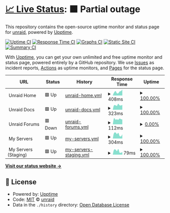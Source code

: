 # [📈 Live Status](https://unraid.github.io/status): <!--live status--> **🟧 Partial outage**

This repository contains the open-source uptime monitor and status page for [unraid](https://unraid.net), powered by [Upptime](https://github.com/upptime/upptime).

[![Uptime CI](https://github.com/unraid/status/workflows/Uptime%20CI/badge.svg)](https://github.com/unraid/status/actions?query=workflow%3A%22Uptime+CI%22)
[![Response Time CI](https://github.com/unraid/status/workflows/Response%20Time%20CI/badge.svg)](https://github.com/unraid/status/actions?query=workflow%3A%22Response+Time+CI%22)
[![Graphs CI](https://github.com/unraid/status/workflows/Graphs%20CI/badge.svg)](https://github.com/unraid/status/actions?query=workflow%3A%22Graphs+CI%22)
[![Static Site CI](https://github.com/unraid/status/workflows/Static%20Site%20CI/badge.svg)](https://github.com/unraid/status/actions?query=workflow%3A%22Static+Site+CI%22)
[![Summary CI](https://github.com/unraid/status/workflows/Summary%20CI/badge.svg)](https://github.com/unraid/status/actions?query=workflow%3A%22Summary+CI%22)

With [Upptime](https://upptime.js.org), you can get your own unlimited and free uptime monitor and status page, powered entirely by a GitHub repository. We use [Issues](https://github.com/unraid/status/issues) as incident reports, [Actions](https://github.com/unraid/status/actions) as uptime monitors, and [Pages](https://unraid.github.io/status) for the status page.

<!--start: status pages-->
<!-- This summary is generated by Upptime (https://github.com/upptime/upptime) -->
<!-- Do not edit this manually, your changes will be overwritten -->
<!-- prettier-ignore -->
| URL | Status | History | Response Time | Uptime |
| --- | ------ | ------- | ------------- | ------ |
| <img alt="" src="https://icons.duckduckgo.com/ip3/null.ico" height="13"> Unraid Home | 🟩 Up | [unraid-home.yml](https://github.com/unraid/status/commits/HEAD/history/unraid-home.yml) | <details><summary><img alt="Response time graph" src="./graphs/unraid-home/response-time-week.png" height="20"> 408ms</summary><br><a href="https://unraid.github.io/status/history/unraid-home"><img alt="Response time 317" src="https://img.shields.io/endpoint?url=https%3A%2F%2Fraw.githubusercontent.com%2Funraid%2Fstatus%2FHEAD%2Fapi%2Funraid-home%2Fresponse-time.json"></a><br><a href="https://unraid.github.io/status/history/unraid-home"><img alt="24-hour response time 649" src="https://img.shields.io/endpoint?url=https%3A%2F%2Fraw.githubusercontent.com%2Funraid%2Fstatus%2FHEAD%2Fapi%2Funraid-home%2Fresponse-time-day.json"></a><br><a href="https://unraid.github.io/status/history/unraid-home"><img alt="7-day response time 408" src="https://img.shields.io/endpoint?url=https%3A%2F%2Fraw.githubusercontent.com%2Funraid%2Fstatus%2FHEAD%2Fapi%2Funraid-home%2Fresponse-time-week.json"></a><br><a href="https://unraid.github.io/status/history/unraid-home"><img alt="30-day response time 259" src="https://img.shields.io/endpoint?url=https%3A%2F%2Fraw.githubusercontent.com%2Funraid%2Fstatus%2FHEAD%2Fapi%2Funraid-home%2Fresponse-time-month.json"></a><br><a href="https://unraid.github.io/status/history/unraid-home"><img alt="1-year response time 180" src="https://img.shields.io/endpoint?url=https%3A%2F%2Fraw.githubusercontent.com%2Funraid%2Fstatus%2FHEAD%2Fapi%2Funraid-home%2Fresponse-time-year.json"></a></details> | <details><summary><a href="https://unraid.github.io/status/history/unraid-home">100.00%</a></summary><a href="https://unraid.github.io/status/history/unraid-home"><img alt="All-time uptime 98.44%" src="https://img.shields.io/endpoint?url=https%3A%2F%2Fraw.githubusercontent.com%2Funraid%2Fstatus%2FHEAD%2Fapi%2Funraid-home%2Fuptime.json"></a><br><a href="https://unraid.github.io/status/history/unraid-home"><img alt="24-hour uptime 100.00%" src="https://img.shields.io/endpoint?url=https%3A%2F%2Fraw.githubusercontent.com%2Funraid%2Fstatus%2FHEAD%2Fapi%2Funraid-home%2Fuptime-day.json"></a><br><a href="https://unraid.github.io/status/history/unraid-home"><img alt="7-day uptime 100.00%" src="https://img.shields.io/endpoint?url=https%3A%2F%2Fraw.githubusercontent.com%2Funraid%2Fstatus%2FHEAD%2Fapi%2Funraid-home%2Fuptime-week.json"></a><br><a href="https://unraid.github.io/status/history/unraid-home"><img alt="30-day uptime 99.82%" src="https://img.shields.io/endpoint?url=https%3A%2F%2Fraw.githubusercontent.com%2Funraid%2Fstatus%2FHEAD%2Fapi%2Funraid-home%2Fuptime-month.json"></a><br><a href="https://unraid.github.io/status/history/unraid-home"><img alt="1-year uptime 99.98%" src="https://img.shields.io/endpoint?url=https%3A%2F%2Fraw.githubusercontent.com%2Funraid%2Fstatus%2FHEAD%2Fapi%2Funraid-home%2Fuptime-year.json"></a></details>
| <img alt="" src="https://icons.duckduckgo.com/ip3/null.ico" height="13"> Unraid Docs | 🟩 Up | [unraid-docs.yml](https://github.com/unraid/status/commits/HEAD/history/unraid-docs.yml) | <details><summary><img alt="Response time graph" src="./graphs/unraid-docs/response-time-week.png" height="20"> 323ms</summary><br><a href="https://unraid.github.io/status/history/unraid-docs"><img alt="Response time 278" src="https://img.shields.io/endpoint?url=https%3A%2F%2Fraw.githubusercontent.com%2Funraid%2Fstatus%2FHEAD%2Fapi%2Funraid-docs%2Fresponse-time.json"></a><br><a href="https://unraid.github.io/status/history/unraid-docs"><img alt="24-hour response time 340" src="https://img.shields.io/endpoint?url=https%3A%2F%2Fraw.githubusercontent.com%2Funraid%2Fstatus%2FHEAD%2Fapi%2Funraid-docs%2Fresponse-time-day.json"></a><br><a href="https://unraid.github.io/status/history/unraid-docs"><img alt="7-day response time 323" src="https://img.shields.io/endpoint?url=https%3A%2F%2Fraw.githubusercontent.com%2Funraid%2Fstatus%2FHEAD%2Fapi%2Funraid-docs%2Fresponse-time-week.json"></a><br><a href="https://unraid.github.io/status/history/unraid-docs"><img alt="30-day response time 348" src="https://img.shields.io/endpoint?url=https%3A%2F%2Fraw.githubusercontent.com%2Funraid%2Fstatus%2FHEAD%2Fapi%2Funraid-docs%2Fresponse-time-month.json"></a><br><a href="https://unraid.github.io/status/history/unraid-docs"><img alt="1-year response time 283" src="https://img.shields.io/endpoint?url=https%3A%2F%2Fraw.githubusercontent.com%2Funraid%2Fstatus%2FHEAD%2Fapi%2Funraid-docs%2Fresponse-time-year.json"></a></details> | <details><summary><a href="https://unraid.github.io/status/history/unraid-docs">100.00%</a></summary><a href="https://unraid.github.io/status/history/unraid-docs"><img alt="All-time uptime 98.50%" src="https://img.shields.io/endpoint?url=https%3A%2F%2Fraw.githubusercontent.com%2Funraid%2Fstatus%2FHEAD%2Fapi%2Funraid-docs%2Fuptime.json"></a><br><a href="https://unraid.github.io/status/history/unraid-docs"><img alt="24-hour uptime 100.00%" src="https://img.shields.io/endpoint?url=https%3A%2F%2Fraw.githubusercontent.com%2Funraid%2Fstatus%2FHEAD%2Fapi%2Funraid-docs%2Fuptime-day.json"></a><br><a href="https://unraid.github.io/status/history/unraid-docs"><img alt="7-day uptime 100.00%" src="https://img.shields.io/endpoint?url=https%3A%2F%2Fraw.githubusercontent.com%2Funraid%2Fstatus%2FHEAD%2Fapi%2Funraid-docs%2Fuptime-week.json"></a><br><a href="https://unraid.github.io/status/history/unraid-docs"><img alt="30-day uptime 100.00%" src="https://img.shields.io/endpoint?url=https%3A%2F%2Fraw.githubusercontent.com%2Funraid%2Fstatus%2FHEAD%2Fapi%2Funraid-docs%2Fuptime-month.json"></a><br><a href="https://unraid.github.io/status/history/unraid-docs"><img alt="1-year uptime 100.00%" src="https://img.shields.io/endpoint?url=https%3A%2F%2Fraw.githubusercontent.com%2Funraid%2Fstatus%2FHEAD%2Fapi%2Funraid-docs%2Fuptime-year.json"></a></details>
| <img alt="" src="https://icons.duckduckgo.com/ip3/null.ico" height="13"> Unraid Forums | 🟥 Down | [unraid-forums.yml](https://github.com/unraid/status/commits/HEAD/history/unraid-forums.yml) | <details><summary><img alt="Response time graph" src="./graphs/unraid-forums/response-time-week.png" height="20"> 112ms</summary><br><a href="https://unraid.github.io/status/history/unraid-forums"><img alt="Response time 360" src="https://img.shields.io/endpoint?url=https%3A%2F%2Fraw.githubusercontent.com%2Funraid%2Fstatus%2FHEAD%2Fapi%2Funraid-forums%2Fresponse-time.json"></a><br><a href="https://unraid.github.io/status/history/unraid-forums"><img alt="24-hour response time 105" src="https://img.shields.io/endpoint?url=https%3A%2F%2Fraw.githubusercontent.com%2Funraid%2Fstatus%2FHEAD%2Fapi%2Funraid-forums%2Fresponse-time-day.json"></a><br><a href="https://unraid.github.io/status/history/unraid-forums"><img alt="7-day response time 112" src="https://img.shields.io/endpoint?url=https%3A%2F%2Fraw.githubusercontent.com%2Funraid%2Fstatus%2FHEAD%2Fapi%2Funraid-forums%2Fresponse-time-week.json"></a><br><a href="https://unraid.github.io/status/history/unraid-forums"><img alt="30-day response time 112" src="https://img.shields.io/endpoint?url=https%3A%2F%2Fraw.githubusercontent.com%2Funraid%2Fstatus%2FHEAD%2Fapi%2Funraid-forums%2Fresponse-time-month.json"></a><br><a href="https://unraid.github.io/status/history/unraid-forums"><img alt="1-year response time 241" src="https://img.shields.io/endpoint?url=https%3A%2F%2Fraw.githubusercontent.com%2Funraid%2Fstatus%2FHEAD%2Fapi%2Funraid-forums%2Fresponse-time-year.json"></a></details> | <details><summary><a href="https://unraid.github.io/status/history/unraid-forums">0.00%</a></summary><a href="https://unraid.github.io/status/history/unraid-forums"><img alt="All-time uptime 90.91%" src="https://img.shields.io/endpoint?url=https%3A%2F%2Fraw.githubusercontent.com%2Funraid%2Fstatus%2FHEAD%2Fapi%2Funraid-forums%2Fuptime.json"></a><br><a href="https://unraid.github.io/status/history/unraid-forums"><img alt="24-hour uptime 0.00%" src="https://img.shields.io/endpoint?url=https%3A%2F%2Fraw.githubusercontent.com%2Funraid%2Fstatus%2FHEAD%2Fapi%2Funraid-forums%2Fuptime-day.json"></a><br><a href="https://unraid.github.io/status/history/unraid-forums"><img alt="7-day uptime 0.00%" src="https://img.shields.io/endpoint?url=https%3A%2F%2Fraw.githubusercontent.com%2Funraid%2Fstatus%2FHEAD%2Fapi%2Funraid-forums%2Fuptime-week.json"></a><br><a href="https://unraid.github.io/status/history/unraid-forums"><img alt="30-day uptime 0.00%" src="https://img.shields.io/endpoint?url=https%3A%2F%2Fraw.githubusercontent.com%2Funraid%2Fstatus%2FHEAD%2Fapi%2Funraid-forums%2Fuptime-month.json"></a><br><a href="https://unraid.github.io/status/history/unraid-forums"><img alt="1-year uptime 79.03%" src="https://img.shields.io/endpoint?url=https%3A%2F%2Fraw.githubusercontent.com%2Funraid%2Fstatus%2FHEAD%2Fapi%2Funraid-forums%2Fuptime-year.json"></a></details>
| <img alt="" src="https://icons.duckduckgo.com/ip3/null.ico" height="13"> My Servers | 🟩 Up | [my-servers.yml](https://github.com/unraid/status/commits/HEAD/history/my-servers.yml) | <details><summary><img alt="Response time graph" src="./graphs/my-servers/response-time-week.png" height="20"> 304ms</summary><br><a href="https://unraid.github.io/status/history/my-servers"><img alt="Response time 293" src="https://img.shields.io/endpoint?url=https%3A%2F%2Fraw.githubusercontent.com%2Funraid%2Fstatus%2FHEAD%2Fapi%2Fmy-servers%2Fresponse-time.json"></a><br><a href="https://unraid.github.io/status/history/my-servers"><img alt="24-hour response time 288" src="https://img.shields.io/endpoint?url=https%3A%2F%2Fraw.githubusercontent.com%2Funraid%2Fstatus%2FHEAD%2Fapi%2Fmy-servers%2Fresponse-time-day.json"></a><br><a href="https://unraid.github.io/status/history/my-servers"><img alt="7-day response time 304" src="https://img.shields.io/endpoint?url=https%3A%2F%2Fraw.githubusercontent.com%2Funraid%2Fstatus%2FHEAD%2Fapi%2Fmy-servers%2Fresponse-time-week.json"></a><br><a href="https://unraid.github.io/status/history/my-servers"><img alt="30-day response time 290" src="https://img.shields.io/endpoint?url=https%3A%2F%2Fraw.githubusercontent.com%2Funraid%2Fstatus%2FHEAD%2Fapi%2Fmy-servers%2Fresponse-time-month.json"></a><br><a href="https://unraid.github.io/status/history/my-servers"><img alt="1-year response time 309" src="https://img.shields.io/endpoint?url=https%3A%2F%2Fraw.githubusercontent.com%2Funraid%2Fstatus%2FHEAD%2Fapi%2Fmy-servers%2Fresponse-time-year.json"></a></details> | <details><summary><a href="https://unraid.github.io/status/history/my-servers">100.00%</a></summary><a href="https://unraid.github.io/status/history/my-servers"><img alt="All-time uptime 99.94%" src="https://img.shields.io/endpoint?url=https%3A%2F%2Fraw.githubusercontent.com%2Funraid%2Fstatus%2FHEAD%2Fapi%2Fmy-servers%2Fuptime.json"></a><br><a href="https://unraid.github.io/status/history/my-servers"><img alt="24-hour uptime 100.00%" src="https://img.shields.io/endpoint?url=https%3A%2F%2Fraw.githubusercontent.com%2Funraid%2Fstatus%2FHEAD%2Fapi%2Fmy-servers%2Fuptime-day.json"></a><br><a href="https://unraid.github.io/status/history/my-servers"><img alt="7-day uptime 100.00%" src="https://img.shields.io/endpoint?url=https%3A%2F%2Fraw.githubusercontent.com%2Funraid%2Fstatus%2FHEAD%2Fapi%2Fmy-servers%2Fuptime-week.json"></a><br><a href="https://unraid.github.io/status/history/my-servers"><img alt="30-day uptime 99.96%" src="https://img.shields.io/endpoint?url=https%3A%2F%2Fraw.githubusercontent.com%2Funraid%2Fstatus%2FHEAD%2Fapi%2Fmy-servers%2Fuptime-month.json"></a><br><a href="https://unraid.github.io/status/history/my-servers"><img alt="1-year uptime 100.00%" src="https://img.shields.io/endpoint?url=https%3A%2F%2Fraw.githubusercontent.com%2Funraid%2Fstatus%2FHEAD%2Fapi%2Fmy-servers%2Fuptime-year.json"></a></details>
| <img alt="" src="https://icons.duckduckgo.com/ip3/null.ico" height="13"> My Servers (Staging) | 🟩 Up | [my-servers-staging.yml](https://github.com/unraid/status/commits/HEAD/history/my-servers-staging.yml) | <details><summary><img alt="Response time graph" src="./graphs/my-servers-staging/response-time-week.png" height="20"> 79ms</summary><br><a href="https://unraid.github.io/status/history/my-servers-staging"><img alt="Response time 156" src="https://img.shields.io/endpoint?url=https%3A%2F%2Fraw.githubusercontent.com%2Funraid%2Fstatus%2FHEAD%2Fapi%2Fmy-servers-staging%2Fresponse-time.json"></a><br><a href="https://unraid.github.io/status/history/my-servers-staging"><img alt="24-hour response time 55" src="https://img.shields.io/endpoint?url=https%3A%2F%2Fraw.githubusercontent.com%2Funraid%2Fstatus%2FHEAD%2Fapi%2Fmy-servers-staging%2Fresponse-time-day.json"></a><br><a href="https://unraid.github.io/status/history/my-servers-staging"><img alt="7-day response time 79" src="https://img.shields.io/endpoint?url=https%3A%2F%2Fraw.githubusercontent.com%2Funraid%2Fstatus%2FHEAD%2Fapi%2Fmy-servers-staging%2Fresponse-time-week.json"></a><br><a href="https://unraid.github.io/status/history/my-servers-staging"><img alt="30-day response time 85" src="https://img.shields.io/endpoint?url=https%3A%2F%2Fraw.githubusercontent.com%2Funraid%2Fstatus%2FHEAD%2Fapi%2Fmy-servers-staging%2Fresponse-time-month.json"></a><br><a href="https://unraid.github.io/status/history/my-servers-staging"><img alt="1-year response time 150" src="https://img.shields.io/endpoint?url=https%3A%2F%2Fraw.githubusercontent.com%2Funraid%2Fstatus%2FHEAD%2Fapi%2Fmy-servers-staging%2Fresponse-time-year.json"></a></details> | <details><summary><a href="https://unraid.github.io/status/history/my-servers-staging">100.00%</a></summary><a href="https://unraid.github.io/status/history/my-servers-staging"><img alt="All-time uptime 99.50%" src="https://img.shields.io/endpoint?url=https%3A%2F%2Fraw.githubusercontent.com%2Funraid%2Fstatus%2FHEAD%2Fapi%2Fmy-servers-staging%2Fuptime.json"></a><br><a href="https://unraid.github.io/status/history/my-servers-staging"><img alt="24-hour uptime 100.00%" src="https://img.shields.io/endpoint?url=https%3A%2F%2Fraw.githubusercontent.com%2Funraid%2Fstatus%2FHEAD%2Fapi%2Fmy-servers-staging%2Fuptime-day.json"></a><br><a href="https://unraid.github.io/status/history/my-servers-staging"><img alt="7-day uptime 100.00%" src="https://img.shields.io/endpoint?url=https%3A%2F%2Fraw.githubusercontent.com%2Funraid%2Fstatus%2FHEAD%2Fapi%2Fmy-servers-staging%2Fuptime-week.json"></a><br><a href="https://unraid.github.io/status/history/my-servers-staging"><img alt="30-day uptime 99.96%" src="https://img.shields.io/endpoint?url=https%3A%2F%2Fraw.githubusercontent.com%2Funraid%2Fstatus%2FHEAD%2Fapi%2Fmy-servers-staging%2Fuptime-month.json"></a><br><a href="https://unraid.github.io/status/history/my-servers-staging"><img alt="1-year uptime 100.00%" src="https://img.shields.io/endpoint?url=https%3A%2F%2Fraw.githubusercontent.com%2Funraid%2Fstatus%2FHEAD%2Fapi%2Fmy-servers-staging%2Fuptime-year.json"></a></details>

<!--end: status pages-->

[**Visit our status website →**](https://unraid.github.io/status)

## 📄 License

- Powered by: [Upptime](https://github.com/upptime/upptime)
- Code: [MIT](./LICENSE) © [unraid](https://unraid.net)
- Data in the `./history` directory: [Open Database License](https://opendatacommons.org/licenses/odbl/1-0/)
